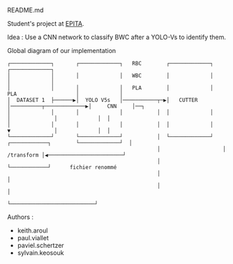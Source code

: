 README.md


Student's project at [EPITA](https://www.epita.fr). 

Idea : Use a CNN network to classify BWC after a YOLO-Vs to identify them. 

Global diagram of our implementation 
```
┌─────────────┐       ┌─────────────┐   RBC        ┌─────────────┐                         ┌─────────────┐
│             │       │             │   WBC        │             │                         │             │
│             │       │             │   PLA        │             │   PLA                   │             │
│  DATASET 1  ├──────▶│  YOLO V5s   │───────────┬─▶│   CUTTER    │──────────┬─────────────▶│     CNN     │──┐
│             │       │             │           │  │             │          │              │             │  │
│             │       │             │           │  │             │          ▼              │             │  │
└─────────────┘       └─────────────┘           │  └─────────────┘   ┌────────────┐        └─────────────┘  │
                                                │                    │ /transform │◀────────────────────────┘
                                                │                    └────────────┘      fichier renommé
                                                │                           │
                                                │                           │
                                                └───────────────────────────┘
```

Authors : 
- keith.aroul
- paul.viallet
- paviel.schertzer
- sylvain.keosouk
